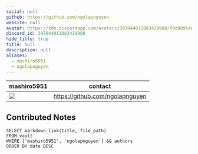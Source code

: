 ```yaml
---
social: null
github: https://github.com/ngolapnguyen
website: null
avatar: https://cdn.discordapp.com/avatars/397044011883429908/f0d08954055177e85a76365684c446a8?size=1024
discord_id: 397044011883429908
hide_title: true
title: null
description: null
aliases: 
  - mashiro5951
  - ngolapnguyen
---
```

<div class="profile"/>

| mashiro5951                                                                                               | contact                                                                        |
| ---------------------------------------------------------------------------------------------------------- | ------------------------------------------------------------------------------ |
| ![](https://cdn.discordapp.com/avatars/397044011883429908/f0d08954055177e85a76365684c446a8) | https://github.com/ngolapnguyen |

## Contributed Notes

```dsql-list
SELECT markdown_link(title, file_path)
FROM vault
WHERE ['mashiro5951', 'ngolapnguyen'] && authors
ORDER BY date DESC
```